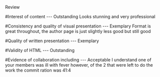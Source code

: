 Review

#Interest of content --- Outstanding
  Looks stunning and very professional

#Consistency and quality of visual presentation --- Exemplary
  Format is great throughout, the author page is just slightly less good but still good

#Quality of written presentation --- Exemplary

#Validity of HTML --- Outstanding

#Evidence of collaboration including --- Acceptable
  I understand one of your members was ill with fever however, of the 2 that were left to do the work the commit ration was 41:4
